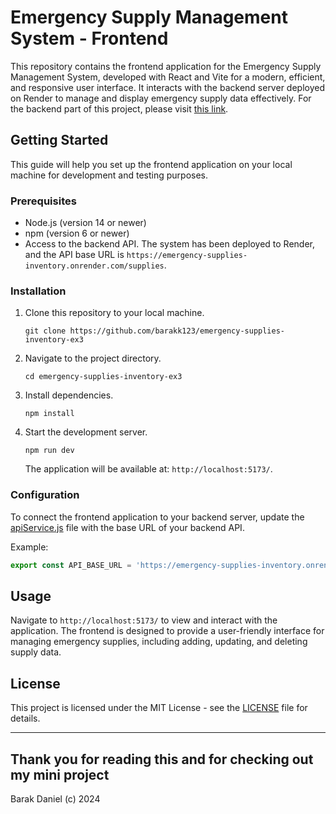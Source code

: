
# Emergency Supply Management System - Frontend

This repository contains the frontend application for the Emergency Supply Management System, developed with React and Vite for a modern, efficient, and responsive user interface. It interacts with the backend server deployed on Render to manage and display emergency supply data effectively. For the backend part of this project, please visit [this link](https://github.com/barakk123/emergency-supplies-inventory-ex2).

## Getting Started

This guide will help you set up the frontend application on your local machine for development and testing purposes.

### Prerequisites

- Node.js (version 14 or newer)
- npm (version 6 or newer)
- Access to the backend API. The system has been deployed to Render, and the API base URL is `https://emergency-supplies-inventory.onrender.com/supplies`.

### Installation

1. Clone this repository to your local machine.
   ```
   git clone https://github.com/barakk123/emergency-supplies-inventory-ex3
   ```
2. Navigate to the project directory.
   ```
   cd emergency-supplies-inventory-ex3
   ```
3. Install dependencies.
   ```
   npm install
   ```
4. Start the development server.
   ```
   npm run dev
   ```
   The application will be available at: `http://localhost:5173/`.

### Configuration

To connect the frontend application to your backend server, update the [apiService.js](src/services/apiService.js) file with the base URL of your backend API.

Example:
```js
export const API_BASE_URL = 'https://emergency-supplies-inventory.onrender.com/supplies';
```

## Usage

Navigate to `http://localhost:5173/` to view and interact with the application. The frontend is designed to provide a user-friendly interface for managing emergency supplies, including adding, updating, and deleting supply data.


## License

This project is licensed under the MIT License - see the [LICENSE](LICENSE.txt) file for details.

------------------------------------------------------------------------------------------------------------------------------------------------
Thank you for reading this and for checking out my mini project
------------------------------------------------------------------------------------------------------------------------------------------------
Barak Daniel (c) 2024
